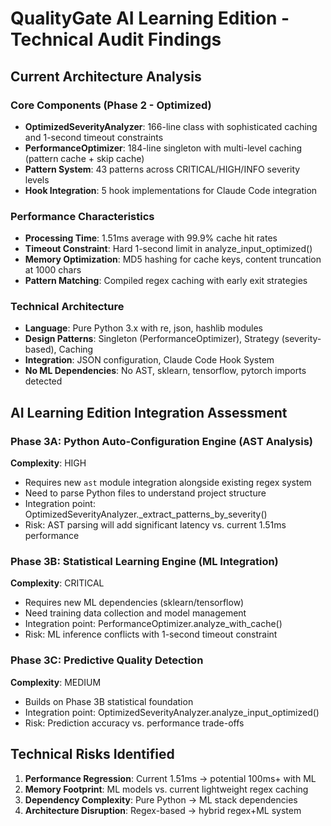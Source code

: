 # QualityGate AI Learning Edition - Technical Audit Findings

## Current Architecture Analysis

### Core Components (Phase 2 - Optimized)
- **OptimizedSeverityAnalyzer**: 166-line class with sophisticated caching and 1-second timeout constraints
- **PerformanceOptimizer**: 184-line singleton with multi-level caching (pattern cache + skip cache)
- **Pattern System**: 43 patterns across CRITICAL/HIGH/INFO severity levels
- **Hook Integration**: 5 hook implementations for Claude Code integration

### Performance Characteristics
- **Processing Time**: 1.51ms average with 99.9% cache hit rates
- **Timeout Constraint**: Hard 1-second limit in analyze_input_optimized()
- **Memory Optimization**: MD5 hashing for cache keys, content truncation at 1000 chars
- **Pattern Matching**: Compiled regex caching with early exit strategies

### Technical Architecture
- **Language**: Pure Python 3.x with re, json, hashlib modules
- **Design Patterns**: Singleton (PerformanceOptimizer), Strategy (severity-based), Caching
- **Integration**: JSON configuration, Claude Code Hook System
- **No ML Dependencies**: No AST, sklearn, tensorflow, pytorch imports detected

## AI Learning Edition Integration Assessment

### Phase 3A: Python Auto-Configuration Engine (AST Analysis)
**Complexity**: HIGH
- Requires new `ast` module integration alongside existing regex system
- Need to parse Python files to understand project structure
- Integration point: OptimizedSeverityAnalyzer._extract_patterns_by_severity()
- Risk: AST parsing will add significant latency vs. current 1.51ms performance

### Phase 3B: Statistical Learning Engine (ML Integration)
**Complexity**: CRITICAL
- Requires new ML dependencies (sklearn/tensorflow)
- Need training data collection and model management
- Integration point: PerformanceOptimizer.analyze_with_cache()
- Risk: ML inference conflicts with 1-second timeout constraint

### Phase 3C: Predictive Quality Detection
**Complexity**: MEDIUM
- Builds on Phase 3B statistical foundation
- Integration point: OptimizedSeverityAnalyzer.analyze_input_optimized()
- Risk: Prediction accuracy vs. performance trade-offs

## Technical Risks Identified
1. **Performance Regression**: Current 1.51ms → potential 100ms+ with ML
2. **Memory Footprint**: ML models vs. current lightweight regex caching
3. **Dependency Complexity**: Pure Python → ML stack dependencies
4. **Architecture Disruption**: Regex-based → hybrid regex+ML system